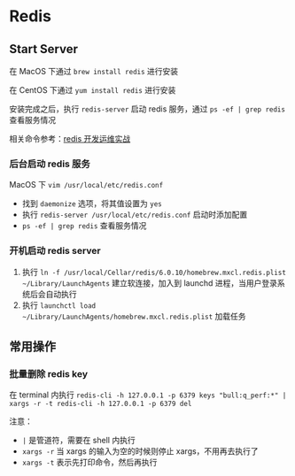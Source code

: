 # Redis


## Start Server

在 MacOS 下通过 `brew install redis` 进行安装

在 CentOS 下通过 `yum install redis` 进行安装

安装完成之后，执行 `redis-server` 启动 redis 服务，通过 `ps -ef | grep redis` 查看服务情况

相关命令参考：[redis 开发运维实战](https://www.w3cschool.cn/redis_all_about/redis_all_about-pf4826ua.html)



### 后台启动 redis 服务

MacOS 下 `vim /usr/local/etc/redis.conf`

- 找到 `daemonize` 选项，将其值设置为 `yes`
- 执行 `redis-server /usr/local/etc/redis.conf` 启动时添加配置
- `ps -ef | grep redis` 查看服务情况



### 开机启动 redis server

1. 执行 `ln -f /usr/local/Cellar/redis/6.0.10/homebrew.mxcl.redis.plist ~/Library/LaunchAgents` 建立软连接，加入到 launchd 进程，当用户登录系统后会自动执行
2. 执行 `launchctl load ~/Library/LaunchAgents/homebrew.mxcl.redis.plist` 加载任务


## 常用操作

### 批量删除 redis key

在 terminal 内执行 `redis-cli -h 127.0.0.1 -p 6379 keys "bull:q_perf:*" | xargs -r -t redis-cli -h 127.0.0.1 -p 6379 del`

注意：

- `|` 是管道符，需要在 shell 内执行
- `xargs -r` 当 xargs 的输入为空的时候则停止 xargs，不用再去执行了
- `xargs -t` 表示先打印命令，然后再执行